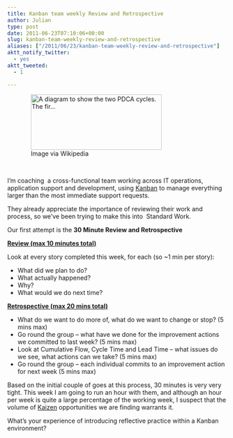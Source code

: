 ```yaml
---
title: Kanban team weekly Review and Retrospective
author: Julian
type: post
date: 2011-06-23T07:10:06+00:00
slug: kanban-team-weekly-review-and-retrospective 
aliases: ["/2011/06/23/kanban-team-weekly-review-and-retrospective"]
aktt_notify_twitter:
  - yes
aktt_tweeted:
  - 1

---
```

<div class="zemanta-img" style="margin: 1em; display: block;">
  <figure style="width: 300px" class="wp-caption aligncenter"><a href="https://commons.wikipedia.org/wiki/File:PDCA-Two-Cycles.svg"><img title="A diagram to show the two PDCA cycles. The fir..." src="https://www.synesthesia.co.uk/blog/wp-content/uploads/2011/06/300px-PDCA-Two-Cycles.svg_.png" alt="A diagram to show the two PDCA cycles. The fir..." width="300" height="127" /></a><figcaption class="wp-caption-text">Image via Wikipedia</figcaption></figure>
</div>

&nbsp;

I&#8217;m coaching  a cross-functional team working across IT operations, application support and development, using <a class="zem_slink" title="Kanban" rel="wikipedia" href="https://en.wikipedia.org/wiki/Kanban">Kanban</a> to manage everything larger than the most immediate support requests.

They already appreciate the importance of reviewing their work and process, so we&#8217;ve been trying to make this into  Standard Work.

Our first attempt is the **30 Minute Review and Retrospective**

**<span style="text-decoration: underline;">Review (max 10 minutes total)</span>**

Look at every story completed this week, for each (so ~1 min per story):

  * What did we plan to do?
  * What actually happened?
  * Why?
  * What would we do next time?

**<span style="text-decoration: underline;">Retrospective (max 20 mins total)</span>**

  * What do we want to do more of, what do we want to change or stop? (5 mins max)
  * Go round the group &#8211; what have we done for the improvement actions we committed to last week? (5 mins max)
  * Look at Cumulative Flow, Cycle Time and Lead Time – what issues do we see, what actions can we take? (5 mins max)
  * Go round the group – each individual commits to an improvement action for next week (5 mins max)

Based on the initial couple of goes at this process, 30 minutes is very very tight. This week I am going to run an hour with them, and although an hour per week is quite a large percentage of the working week, I suspect that the volume of <a class="zem_slink" title="Kaizen" rel="wikipedia" href="https://en.wikipedia.org/wiki/Kaizen">Kaizen</a> opportunities we are finding warrants it.

What&#8217;s your experience of introducing reflective practice within a Kanban environment?

<div class="zemanta-pixie" style="margin-top: 10px; height: 15px;">
  <img class="zemanta-pixie-img" style="border: none; float: right;" src="https://img.zemanta.com/pixy.gif?x-id=7e196b1a-f050-4a24-86b5-aba08dd93958" alt="" />
</div>